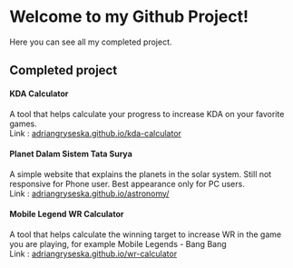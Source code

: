 # Welcome to my Github Project!
Here you can see all my completed project. 
## Completed project 
#### KDA Calculator
A tool that helps calculate your progress to increase KDA on your favorite games. <br>
Link : <a link href="https://adriangryseska.github.io/kda-calculator">adriangryseska.github.io/kda-calculator</a>

#### Planet Dalam Sistem Tata Surya
A simple website that explains the planets in the solar system. Still not responsive for Phone user. Best appearance only for PC users. <br> 
Link : <a link href="https://adriangryseska.github.io/astronomy/">adriangryseska.github.io/astronomy/</a>

#### Mobile Legend WR Calculator
A tool that helps calculate the winning target to increase WR in the game you are playing, for example Mobile Legends - Bang Bang <br>
Link : <a link href="https://adriangryseska.github.io/wr-calculator">adriangryseska.github.io/wr-calculator</a>
